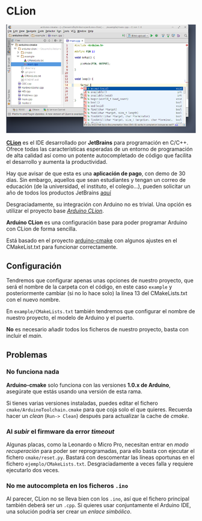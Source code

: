 # CLion

![CLion](index.png)

**[CLion][1]** es el IDE desarrollado por **JetBrains** para programación en C/C++. Ofrece todas las características
esperadas de un entorno de programación de alta calidad así como un potente autocompletado de código que facilita
el desarrollo y aumenta la productividad.

Hay que avisar de que esta es una **aplicación de pago**, con demo de 30 días. Sin embargo, aquellos que sean estudiantes
y tengan un correo de educación (de la universidad, el instituto, el colegio...), pueden solicitar un año de todos los
productos JetBrains [aquí][4]

Desgraciadamente, su integración con Arduino no es trivial. Una opción es utilizar el proyecto base _[Arduino CLion][2]_.

**Arduino CLion** es una configuración base para poder programar Arduino con CLion de forma sencilla.

Está basado en el proyecto [arduino-cmake][3] con algunos ajustes en el CMakeList.txt para funcionar correctamente.

## Configuración

Tendremos que configurar apenas unas opciones de nuestro proyecto, que será el nombre de la carpeta con el código,
en este caso `example` y posteriormente cambiar (si no lo hace solo) la línea 13 del CMakeLists.txt con el nuevo nombre.

En `example/CMakeLists.txt` también tendremos que configurar el nombre de nuestro proyecto, el modelo de Arduino y
el puerto.

**No** es necesario añadir todos los ficheros de nuestro proyecto, basta con incluir el _main_.


## Problemas

### No funciona nada

**Arduino-cmake** solo funciona con las versiones **1.0.x de Arduino**, asegúrate que estás usando una versión de esta rama.

Si tienes varias versiones instaladas, puedes editar el fichero `cmake/ArduinoToolchain.cmake` para que coja solo el que quieres.
Recuerda hacer un _clean_ (`Run-> Clean`) después para actualizar la cache de _cmake_.

### Al _subir_ el firmware da error _timeout_

Algunas placas, como la Leonardo o Micro Pro, necesitan entrar en _modo recuperación_ para poder ser reprogramadas,
para ello basta con ejecutar el fichero `cmake/reset.py`. Bastará con descomentar las líneas oportunas en el fichero
`ejemplo/CMakeLists.txt`. Desgraciadamente a veces falla y requiere ejecutarlo dos veces.

### No me autocompleta en los ficheros `.ino`

Al parecer, CLion no se lleva bien con los `.ino`, así que el fichero principal también deberá ser un `.cpp`. Si quieres
usar conjuntamente el Arduino IDE, una solución podría ser crear un _enlace simbólico_.



[1]: https://www.jetbrains.com/clion/
[2]: https://github.com/MiguelAngelLV/arduino-clion
[3]: https://github.com/queezythegreat/arduino-cmake
[4]: https://www.jetbrains.com/student/

